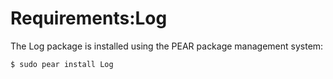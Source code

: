 # Requirements:Log #
The Log package is installed using the PEAR package management system:
```
$ sudo pear install Log
```